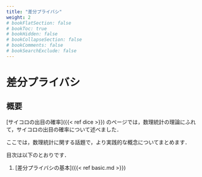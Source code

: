 ```yaml
---
title: "差分プライバシ"
weight: 2
# bookFlatSection: false
# bookToc: true
# bookHidden: false
# bookCollapseSection: false
# bookComments: false
# bookSearchExclude: false
---
```


# 差分プライバシ

## 概要

[サイコロの出目の確率]({{< ref dice >}}) のページでは，数理統計の理論にふれて，サイコロの出目の確率について述べました．

ここでは，数理統計に関する話題で，より実践的な概念についてまとめます．

目次は以下のとおりです．

1. [差分プライバシの基本]({{< ref basic.md >}})


